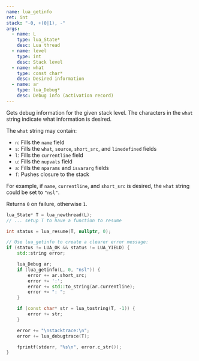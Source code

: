 ```yaml
---
name: lua_getinfo
ret: int
stack: "-0, +(0|1), -"
args:
  - name: L
    type: lua_State*
    desc: Lua thread
  - name: level
    type: int
    desc: Stack level
  - name: what
    type: const char*
    desc: Desired information
  - name: ar
    type: lua_Debug*
    desc: Debug info (activation record)
---
```


Gets debug information for the given stack level. The characters in the `what` string indicate what information is desired.

The `what` string may contain:

- `n`: Fills the `name` field
- `s`: Fills the `what`, `source`, `short_src`, and `linedefined` fields
- `l`: Fills the `currentline` field
- `u`: Fills the `nupvals` field
- `a`: Fills the `nparams` and `isvararg` fields
- `f`: Pushes closure to the stack

For example, if `name`, `currentline`, and `short_src` is desired, the `what` string could be set to `"nsl"`.

Returns `0` on failure, otherwise `1`.

```cpp title="Example" hl_lines="10-11"
lua_State* T = lua_newthread(L);
// ... setup T to have a function to resume

int status = lua_resume(T, nullptr, 0);

// Use lua_getinfo to create a clearer error message:
if (status != LUA_OK && status != LUA_YIELD) {
	std::string error;

	lua_Debug ar;
	if (lua_getinfo(L, 0, "nsl")) {
		error += ar.short_src;
		error += ':';
		error += std::to_string(ar.currentline);
		error += ": ";
	}

	if (const char* str = lua_tostring(T, -1)) {
		error += str;
	}

	error += "\nstacktrace:\n";
	error += lua_debugtrace(T);

	fprintf(stderr, "%s\n", error.c_str());
}
```
